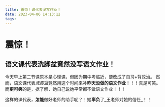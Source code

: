 ```yaml
---
title: 震惊！课代表没写作业！
date: 2023-04-06 14:13:12
tags:
---
```


# 震惊！ 

## 语文课代表洗脚盆竟然没写语文作业！

今天早上第二节课原本是心理课，但因为期中考临近，便改成了自习+背政治。 然而，语文课代表*洗脚盆*竟然用这个时间来补**昨天没做的语文作业**！！！真是可笑。而**更可笑**的是，据了解，她自己说她平常都不做语文作业！！！



这样的课代表，**怎能**做好老师的助手呢？！她**辜负**了_王老师对她的信任_！！

